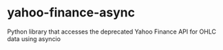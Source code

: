 # yahoo-finance-async
Python library that accesses the deprecated Yahoo Finance API for OHLC data using asyncio
